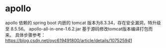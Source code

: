 # apollo
 apollo 依赖的 spring boot 内嵌的 tomcat 版本为8.3.34，存在安全漏洞，特升级至 8.5.56。 
 apollo-all-in-one-1.6.2.jar 基于源码修改tomcat版本编译打包而来。
具体步骤参考： https://blog.csdn.net/oyc619491800/article/details/107525941
